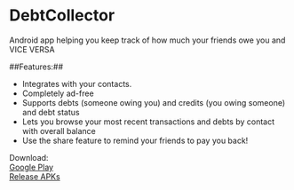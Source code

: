 # DebtCollector
Android app helping you keep track of how much your friends owe you and VICE VERSA

##Features:##
- Integrates with your contacts.
- Completely ad-free
- Supports debts (someone owing you) and credits (you owing someone) and debt status
- Lets you browse your most recent transactions and debts by contact with overall balance
- Use the share feature to remind your friends to pay you back!


Download:<br/>
[Google Play](https://play.google.com/store/apps/details?id=debtcollector.holgus103.debtcollector)<br/>
[Release APKs](https://github.com/holgus103/DebtCollector/tree/master/release)
